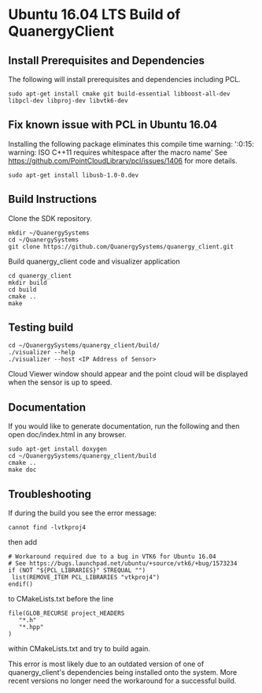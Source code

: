 # Ubuntu 16.04 LTS Build of QuanergyClient

## Install Prerequisites and Dependencies
The following will install prerequisites and dependencies including PCL.

```
sudo apt-get install cmake git build-essential libboost-all-dev libpcl-dev libproj-dev libvtk6-dev
```
## Fix known issue with PCL in Ubuntu 16.04
Installing the following package eliminates this compile time warning:
'<command-line>:0:15: warning: ISO C++11 requires whitespace after the macro name'
See https://github.com/PointCloudLibrary/pcl/issues/1406 for more details.
```
sudo apt-get install libusb-1.0-0.dev
```
## Build Instructions
Clone the SDK repository.

```
mkdir ~/QuanergySystems
cd ~/QuanergySystems
git clone https://github.com/QuanergySystems/quanergy_client.git
```
Build quanergy_client code and visualizer application

```
cd quanergy_client
mkdir build
cd build
cmake ..
make
```

## Testing build
```
cd ~/QuanergySystems/quanergy_client/build/
./visualizer --help
./visualizer --host <IP Address of Sensor>
```

Cloud Viewer window should appear and the point cloud will be displayed when the sensor is up to speed.

## Documentation
If you would like to generate documentation, run the following and then open doc/index.html in any browser.

```
sudo apt-get install doxygen
cd ~/QuanergySystems/quanergy_client/build
cmake ..
make doc
```

## Troubleshooting
If during the build you see the error message:
```
cannot find -lvtkproj4
```
then add
```
# Workaround required due to a bug in VTK6 for Ubuntu 16.04
# See https://bugs.launchpad.net/ubuntu/+source/vtk6/+bug/1573234
if (NOT "${PCL_LIBRARIES}" STREQUAL "")
 list(REMOVE_ITEM PCL_LIBRARIES "vtkproj4")
endif()
```
to CMakeLists.txt before the line
```
file(GLOB_RECURSE project_HEADERS
   "*.h"
   "*.hpp"
)
```
within CMakeLists.txt and try to build again.

This error is most likely due to an outdated version of one of quanergy_client's dependencies being installed onto the system. More recent versions no longer need the workaround for a successful build.
